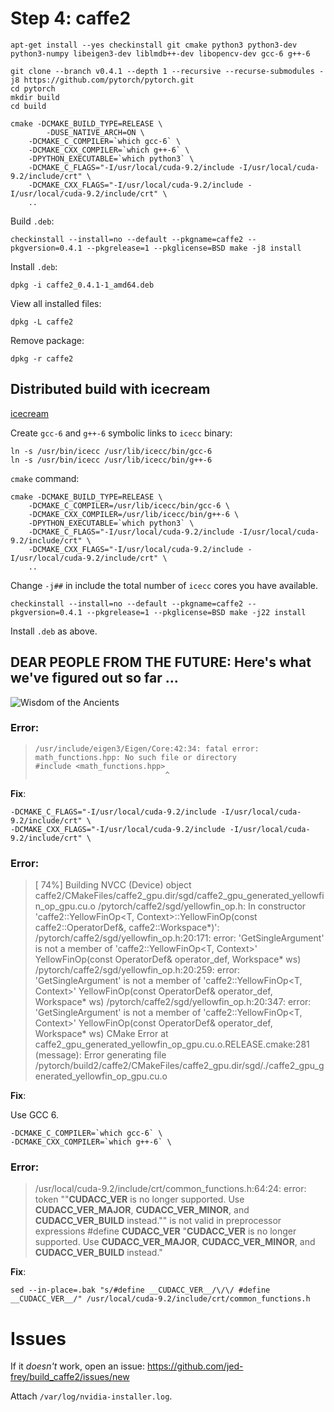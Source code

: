 # Step 4: caffe2

    apt-get install --yes checkinstall git cmake python3 python3-dev python3-numpy libeigen3-dev liblmdb++-dev libopencv-dev gcc-6 g++-6

    git clone --branch v0.4.1 --depth 1 --recursive --recurse-submodules -j8 https://github.com/pytorch/pytorch.git
    cd pytorch
	mkdir build
	cd build

	cmake -DCMAKE_BUILD_TYPE=RELEASE \
	        -DUSE_NATIVE_ARCH=ON \
		-DCMAKE_C_COMPILER=`which gcc-6` \
		-DCMAKE_CXX_COMPILER=`which g++-6` \
		-DPYTHON_EXECUTABLE=`which python3` \
		-DCMAKE_C_FLAGS="-I/usr/local/cuda-9.2/include -I/usr/local/cuda-9.2/include/crt" \
		-DCMAKE_CXX_FLAGS="-I/usr/local/cuda-9.2/include -I/usr/local/cuda-9.2/include/crt" \
		..

Build ```.deb```:

    checkinstall --install=no --default --pkgname=caffe2 --pkgversion=0.4.1 --pkgrelease=1 --pkglicense=BSD make -j8 install

Install ```.deb```:

    dpkg -i caffe2_0.4.1-1_amd64.deb

View all installed files:

    dpkg -L caffe2

Remove package:

    dpkg -r caffe2

## Distributed build with icecream

[icecream](https://github.com/icecc/icecream) 

Create ```gcc-6``` and ```g++-6``` symbolic links to ```icecc``` binary:

    ln -s /usr/bin/icecc /usr/lib/icecc/bin/gcc-6
    ln -s /usr/bin/icecc /usr/lib/icecc/bin/g++-6

```cmake``` command:

    cmake -DCMAKE_BUILD_TYPE=RELEASE \
		-DCMAKE_C_COMPILER=/usr/lib/icecc/bin/gcc-6 \
		-DCMAKE_CXX_COMPILER=/usr/lib/icecc/bin/g++-6 \
		-DPYTHON_EXECUTABLE=`which python3` \
		-DCMAKE_C_FLAGS="-I/usr/local/cuda-9.2/include -I/usr/local/cuda-9.2/include/crt" \
		-DCMAKE_CXX_FLAGS="-I/usr/local/cuda-9.2/include -I/usr/local/cuda-9.2/include/crt" \
		..

Change ```-j##``` in include the total number of ```icecc``` cores you have available.

    checkinstall --install=no --default --pkgname=caffe2 --pkgversion=0.4.1 --pkgrelease=1 --pkglicense=BSD make -j22 install


Install ```.deb``` as above.


## DEAR PEOPLE FROM THE FUTURE: Here's what we've figured out so far ...

![Wisdom of the Ancients](https://imgs.xkcd.com/comics/wisdom_of_the_ancients.png)

### Error:

>     /usr/include/eigen3/Eigen/Core:42:34: fatal error: math_functions.hpp: No such file or directory
>     #include <math_functions.hpp>
>                                  ^

**Fix**:

    -DCMAKE_C_FLAGS="-I/usr/local/cuda-9.2/include -I/usr/local/cuda-9.2/include/crt" \
    -DCMAKE_CXX_FLAGS="-I/usr/local/cuda-9.2/include -I/usr/local/cuda-9.2/include/crt" \

### Error:

>    [ 74%] Building NVCC (Device) object caffe2/CMakeFiles/caffe2_gpu.dir/sgd/caffe2_gpu_generated_yellowfin_op_gpu.cu.o
>    /pytorch/caffe2/sgd/yellowfin_op.h: In constructor 'caffe2::YellowFinOp<T, Context>::YellowFinOp(const caffe2::OperatorDef&, caffe2::Workspace*)':
>    /pytorch/caffe2/sgd/yellowfin_op.h:20:171: error: 'GetSingleArgument<int>' is not a member of 'caffe2::YellowFinOp<T, Context>'
>    YellowFinOp(const OperatorDef& operator_def, Workspace* ws)
>    /pytorch/caffe2/sgd/yellowfin_op.h:20:259: error: 'GetSingleArgument<int>' is not a member of 'caffe2::YellowFinOp<T, Context>'
>    YellowFinOp(const OperatorDef& operator_def, Workspace* ws)
>    /pytorch/caffe2/sgd/yellowfin_op.h:20:347: error: 'GetSingleArgument<bool>' is not a member of 'caffe2::YellowFinOp<T, Context>'
>     YellowFinOp(const OperatorDef& operator_def, Workspace* ws)
>    CMake Error at caffe2_gpu_generated_yellowfin_op_gpu.cu.o.RELEASE.cmake:281 (message):
>    Error generating file
>    /pytorch/build2/caffe2/CMakeFiles/caffe2_gpu.dir/sgd/./caffe2_gpu_generated_yellowfin_op_gpu.cu.o

**Fix**:

Use GCC 6.

    -DCMAKE_C_COMPILER=`which gcc-6` \
    -DCMAKE_CXX_COMPILER=`which g++-6` \

### Error:

>    /usr/local/cuda-9.2/include/crt/common_functions.h:64:24: error: token ""__CUDACC_VER__ is no longer supported.  Use __CUDACC_VER_MAJOR__, __CUDACC_VER_MINOR__, and __CUDACC_VER_BUILD__ instead."" is not valid in preprocessor expressions
>    #define __CUDACC_VER__ "__CUDACC_VER__ is no longer supported.  Use __CUDACC_VER_MAJOR__, __CUDACC_VER_MINOR__, and __CUDACC_VER_BUILD__ instead."

**Fix**:

    sed --in-place=.bak "s/#define __CUDACC_VER__/\/\/ #define __CUDACC_VER__/" /usr/local/cuda-9.2/include/crt/common_functions.h

# Issues

If it *doesn't* work, open an issue: https://github.com/jed-frey/build_caffe2/issues/new

Attach ```/var/log/nvidia-installer.log```.
